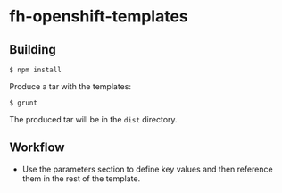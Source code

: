 # fh-openshift-templates

## Building
```shell
$ npm install
```

Produce a tar with the templates:

```shell
$ grunt
```
The produced tar will be in the ```dist``` directory.


## Workflow

- Use the parameters section to define key values and then reference them in the rest of the template.
